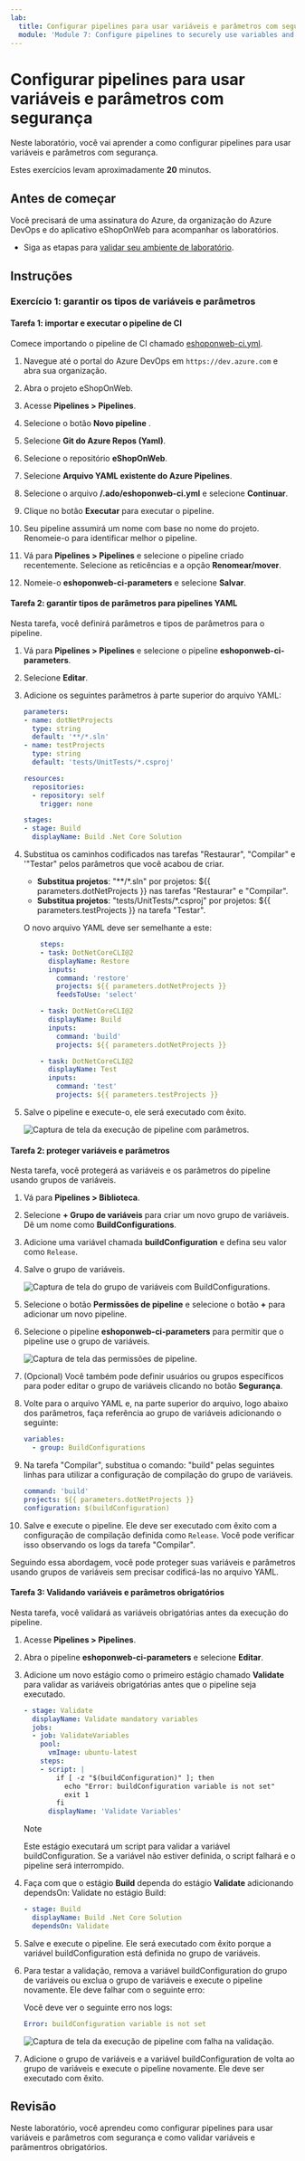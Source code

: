 ```yaml
---
lab:
  title: Configurar pipelines para usar variáveis e parâmetros com segurança
  module: 'Module 7: Configure pipelines to securely use variables and parameters'
---
```


# Configurar pipelines para usar variáveis e parâmetros com segurança

Neste laboratório, você vai aprender a como configurar pipelines para usar variáveis e parâmetros com segurança.

Estes exercícios levam aproximadamente **20** minutos.

## Antes de começar

Você precisará de uma assinatura do Azure, da organização do Azure DevOps e do aplicativo eShopOnWeb para acompanhar os laboratórios.

- Siga as etapas para [validar seu ambiente de laboratório](APL2001_M00_Validate_Lab_Environment.md).

## Instruções

### Exercício 1: garantir os tipos de variáveis e parâmetros

#### Tarefa 1: importar e executar o pipeline de CI

Comece importando o pipeline de CI chamado [eshoponweb-ci.yml](https://github.com/MicrosoftLearning/eShopOnWeb/blob/main/.ado/eshoponweb-ci.yml).

1. Navegue até o portal do Azure DevOps em `https://dev.azure.com` e abra sua organização.

1. Abra o projeto eShopOnWeb.

1. Acesse **Pipelines > Pipelines**.

1. Selecione o botão **Novo pipeline** .

1. Selecione **Git do Azure Repos (Yaml)**.

1. Selecione o repositório **eShopOnWeb**.

1. Selecione **Arquivo YAML existente do Azure Pipelines**.

1. Selecione o arquivo **/.ado/eshoponweb-ci.yml** e selecione **Continuar**.

1. Clique no botão **Executar** para executar o pipeline.

1. Seu pipeline assumirá um nome com base no nome do projeto. Renomeie-o para identificar melhor o pipeline.

1. Vá para **Pipelines > Pipelines** e selecione o pipeline criado recentemente. Selecione as reticências e a opção **Renomear/mover**.

1. Nomeie-o **eshoponweb-ci-parameters** e selecione **Salvar**.

#### Tarefa 2: garantir tipos de parâmetros para pipelines YAML

Nesta tarefa, você definirá parâmetros e tipos de parâmetros para o pipeline.

1. Vá para **Pipelines > Pipelines** e selecione o pipeline **eshoponweb-ci-parameters**.

1. Selecione **Editar**.

1. Adicione os seguintes parâmetros à parte superior do arquivo YAML:

    ```YAML
    parameters:
    - name: dotNetProjects
      type: string
      default: '**/*.sln'
    - name: testProjects
      type: string
      default: 'tests/UnitTests/*.csproj'

    resources:
      repositories:
      - repository: self
        trigger: none

    stages:
    - stage: Build
      displayName: Build .Net Core Solution
    ```

1. Substitua os caminhos codificados nas tarefas "Restaurar", "Compilar" e '"Testar" pelos parâmetros que você acabou de criar.
   - **Substitua projetos**: "**/*.sln" por projetos: ${{ parameters.dotNetProjects }} nas tarefas "Restaurar" e "Compilar".
   - **Substitua projetos**: "tests/UnitTests/*.csproj" por projetos: ${{ parameters.testProjects }} na tarefa "Testar".

    O novo arquivo YAML deve ser semelhante a este:

    ```YAML
        steps:
        - task: DotNetCoreCLI@2
          displayName: Restore
          inputs:
            command: 'restore'
            projects: ${{ parameters.dotNetProjects }}
            feedsToUse: 'select'
    
        - task: DotNetCoreCLI@2
          displayName: Build
          inputs:
            command: 'build'
            projects: ${{ parameters.dotNetProjects }}
    
        - task: DotNetCoreCLI@2
          displayName: Test
          inputs:
            command: 'test'
            projects: ${{ parameters.testProjects }}

    ```

1. Salve o pipeline e execute-o, ele será executado com êxito.

    ![Captura de tela da execução de pipeline com parâmetros.](media/pipeline-parameters-run.png)

#### Tarefa 2: proteger variáveis e parâmetros

Nesta tarefa, você protegerá as variáveis e os parâmetros do pipeline usando grupos de variáveis.

1. Vá para **Pipelines > Biblioteca**.

1. Selecione **+ Grupo de variáveis** para criar um novo grupo de variáveis. Dê um nome como **BuildConfigurations**.

1. Adicione uma variável chamada **buildConfiguration** e defina seu valor como `Release`.

1. Salve o grupo de variáveis.

    ![Captura de tela do grupo de variáveis com BuildConfigurations.](media/eshop-variable-group.png)

1. Selecione o botão **Permissões de pipeline** e selecione o botão **+** para adicionar um novo pipeline.

1. Selecione o pipeline **eshoponweb-ci-parameters** para permitir que o pipeline use o grupo de variáveis.

    ![Captura de tela das permissões de pipeline.](media/pipeline-permissions.png)

1. (Opcional) Você também pode definir usuários ou grupos específicos para poder editar o grupo de variáveis clicando no botão **Segurança**.

1. Volte para o arquivo YAML e, na parte superior do arquivo, logo abaixo dos parâmetros, faça referência ao grupo de variáveis adicionando o seguinte:

    ```YAML
    variables:
      - group: BuildConfigurations
    
    ```

1. Na tarefa "Compilar", substitua o comando: "build" pelas seguintes linhas para utilizar a configuração de compilação do grupo de variáveis.

    ```YAML
    command: 'build'
    projects: ${{ parameters.dotNetProjects }}
    configuration: $(buildConfiguration)
    
    ```

1. Salve e execute o pipeline. Ele deve ser executado com êxito com a configuração de compilação definida como `Release`. Você pode verificar isso observando os logs da tarefa "Compilar".

Seguindo essa abordagem, você pode proteger suas variáveis e parâmetros usando grupos de variáveis sem precisar codificá-las no arquivo YAML.

#### Tarefa 3: Validando variáveis e parâmetros obrigatórios

Nesta tarefa, você validará as variáveis obrigatórias antes da execução do pipeline.

1. Acesse **Pipelines > Pipelines**.

1. Abra o pipeline **eshoponweb-ci-parameters** e selecione **Editar**.

1. Adicione um novo estágio como o primeiro estágio chamado **Validate** para validar as variáveis obrigatórias antes que o pipeline seja executado.

    ```YAML
    - stage: Validate
      displayName: Validate mandatory variables
      jobs:
      - job: ValidateVariables
        pool:
          vmImage: ubuntu-latest
        steps:
        - script: |
            if [ -z "$(buildConfiguration)" ]; then
              echo "Error: buildConfiguration variable is not set"
              exit 1
            fi
          displayName: 'Validate Variables'
    
    ```

    > [!NOTE]
    > Este estágio executará um script para validar a variável buildConfiguration. Se a variável não estiver definida, o script falhará e o pipeline será interrompido.

1. Faça com que o estágio **Build** dependa do estágio **Validate** adicionando dependsOn: Validate no estágio Build:

    ```YAML
    - stage: Build
      displayName: Build .Net Core Solution
      dependsOn: Validate
    
    ```

1. Salve e execute o pipeline. Ele será executado com êxito porque a variável buildConfiguration está definida no grupo de variáveis.

1. Para testar a validação, remova a variável buildConfiguration do grupo de variáveis ou exclua o grupo de variáveis e execute o pipeline novamente. Ele deve falhar com o seguinte erro:

    Você deve ver o seguinte erro nos logs:

    ```YAML
    Error: buildConfiguration variable is not set
    
    ```

    ![Captura de tela da execução de pipeline com falha na validação.](media/pipeline-validation-fail.png)

1. Adicione o grupo de variáveis e a variável buildConfiguration de volta ao grupo de variáveis e execute o pipeline novamente. Ele deve ser executado com êxito.

## Revisão

Neste laboratório, você aprendeu como configurar pipelines para usar variáveis e parâmetros com segurança e como validar variáveis e parâmentros obrigatórios.
